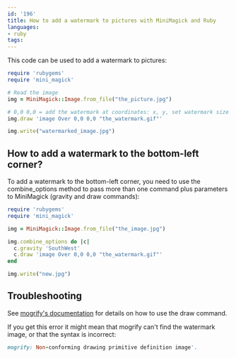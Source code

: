 ```yaml
---
id: '196'
title: How to add a watermark to pictures with MiniMagick and Ruby
languages:
- ruby
tags:
---
```

This code can be used to add a watermark to pictures:


```ruby
require 'rubygems'
require 'mini_magick'

# Read the image
img = MiniMagick::Image.from_file("the_picture.jpg")

# 0,0 0,0 = add the watermark at coordinates: x, y, set watermark size to auto with 0,0
img.draw 'image Over 0,0 0,0 "the_watermark.gif"'

img.write("watermarked_image.jpg")
```
    

How to add a watermark to the bottom-left corner?
-------------------------------------------------

To add a watermark to the bottom-left corner, you need to use the combine\_options method to pass more than one command plus parameters to MiniMagick (gravity and draw commands):


```ruby
require 'rubygems'
require 'mini_magick'

img = MiniMagick::Image.from_file("the_image.jpg")

img.combine_options do |c|
  c.gravity 'SouthWest'
  c.draw 'image Over 0,0 0,0 "the_watermark.gif"'
end

img.write("new.jpg")
```
    

Troubleshooting
---------------

See [mogrify's documentation](http://www.imagemagick.org/script/command-line-options.php#draw) for details on how to use the draw command.

If you get this error it might mean that mogrify can't find the watermark image, or that the syntax is incorrect:


```ruby
mogrify: Non-conforming drawing primitive definition image'.
```
    

